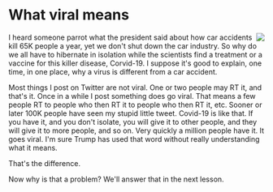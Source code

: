 # What viral means
<img src="http://scripting.com/images/2020/03/28/budgie.png" border="0" align="right">I heard someone parrot what the president said about how car accidents kill 65K people a year, yet we don't shut down the car industry. So why do we all have to hibernate in isolation while the scientists find a treatment or a vaccine for this killer disease, Corvid-19. I suppose it's good to explain, one time, in one place, why a virus is different from a car accident. 

Most things I post on Twitter are not viral. One or two people may RT it, and that's it. Once in a while I post something does go viral. That means a few people RT to people who then RT it to people who then RT it, etc. Sooner or later 100K people have seen my stupid little tweet. Covid-19 is like that. If you have it, and you don't isolate, you will give it to other people, and they will give it to more people, and so on. Very quickly a million people have it. It goes viral. I'm sure Trump has used that word without really understanding what it means. 

That's the difference. 

Now why is that a problem? We'll answer that in the next lesson. 

